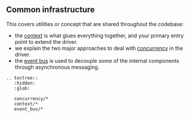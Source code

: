 <!--
Licensed to the Apache Software Foundation (ASF) under one
or more contributor license agreements.  See the NOTICE file
distributed with this work for additional information
regarding copyright ownership.  The ASF licenses this file
to you under the Apache License, Version 2.0 (the
"License"); you may not use this file except in compliance
with the License.  You may obtain a copy of the License at

  http://www.apache.org/licenses/LICENSE-2.0

Unless required by applicable law or agreed to in writing,
software distributed under the License is distributed on an
"AS IS" BASIS, WITHOUT WARRANTIES OR CONDITIONS OF ANY
KIND, either express or implied.  See the License for the
specific language governing permissions and limitations
under the License.
-->

## Common infrastructure

This covers utilities or concept that are shared throughout the codebase:

* the [context](context/) is what glues everything together, and your primary entry point to extend
  the driver.
* we explain the two major approaches to deal with [concurrency](concurrency/) in the driver.
* the [event bus](event_bus/) is used to decouple some of the internal components through
  asynchronous messaging.
  
```eval_rst
.. toctree::
   :hidden:
   :glob:
   
   concurrency/*
   context/*
   event_bus/*
```
